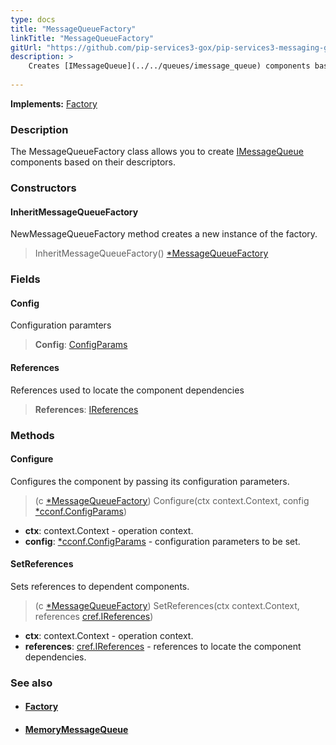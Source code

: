 ```yaml
---
type: docs
title: "MessageQueueFactory"
linkTitle: "MessageQueueFactory"
gitUrl: "https://github.com/pip-services3-gox/pip-services3-messaging-gox"
description: >
    Creates [IMessageQueue](../../queues/imessage_queue) components based on their descriptors.
   
---
```


**Implements:** [Factory](../../../components/build/factory)

### Description

The MessageQueueFactory class allows you to create [IMessageQueue](../../queues/imessage_queue) components based on their descriptors.

### Constructors

#### InheritMessageQueueFactory
NewMessageQueueFactory method creates a new instance of the factory.

> InheritMessageQueueFactory() [*MessageQueueFactory]()

### Fields

<span class="hide-title-link">

#### Config
Configuration paramters

> **Config**: [ConfigParams](../../../commons/config/config_params)

#### References
References used to locate the component dependencies
> **References**: [IReferences](../../../commons/refer/ireferences) 

</span>

### Methods


#### Configure
Configures the component by passing its configuration parameters.

> (c [*MessageQueueFactory]()) Configure(ctx context.Context, config [*cconf.ConfigParams](../../../commons/config/config_params))

- **ctx**: context.Context - operation context.
- **config**: [*cconf.ConfigParams](../../../commons/config/config_params) -  configuration parameters to be set.

#### SetReferences
Sets references to dependent components.

> (c [*MessageQueueFactory]()) SetReferences(ctx context.Context, references [cref.IReferences](../../../commons/refer/ireferences))

- **ctx**: context.Context - operation context.
- **references**: [cref.IReferences](../../../commons/refer/ireferences) - references to locate the component dependencies.


### See also
- #### [Factory](../../../components/build/factory)
- #### [MemoryMessageQueue](../../queues/message_queue)
